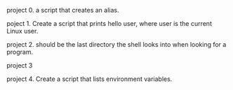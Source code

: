 project 0. a script that creates an alias.

poject 1. Create a script that prints hello user, where user is the current Linux user.

project 2.  should be the last directory the shell looks into when looking for a program.

project 3

project 4. Create a script that lists environment variables.
